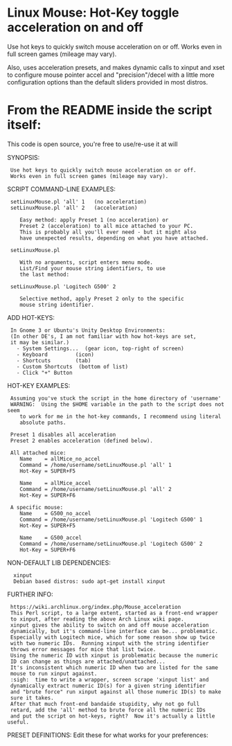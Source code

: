 # Linux Mouse: Hot-Key toggle acceleration on and off

Use hot keys to quickly switch mouse acceleration on or off. Works even in full screen games (mileage may vary).

Also, uses acceleration presets, and makes dynamic calls to xinput and xset to configure mouse pointer accel and "precision"/decel with a little more configuration options than the default sliders provided in most distros.

# From the README inside the script itself:


 This code is open source, you're free to use/re-use it at will

  SYNOPSIS:

     Use hot keys to quickly switch mouse acceleration on or off.
     Works even in full screen games (mileage may vary).

  SCRIPT COMMAND-LINE EXAMPLES:

     setLinuxMouse.pl 'all' 1   (no acceleration)
     setLinuxMouse.pl 'all' 2   (acceleration)

        Easy method: apply Preset 1 (no acceleration) or
        Preset 2 (acceleration) to all mice attached to your PC.
        This is probably all you'll ever need - but it might also
        have unexpected results, depending on what you have attached.

     setLinuxMouse.pl

        With no arguments, script enters menu mode.
        List/Find your mouse string identifiers, to use
        the last method:

     setLinuxMouse.pl 'Logitech G500' 2

        Selective method, apply Preset 2 only to the specific
        mouse string identifier.

  ADD HOT-KEYS:

     In Gnome 3 or Ubuntu's Unity Desktop Environments:
     (In other DE's, I am not familiar with how hot-keys are set,
     it may be similar.)
       - System Settings...  (gear icon, top-right of screen)
       - Keyboard         (icon)
       - Shortcuts        (tab)
       - Custom Shortcuts  (bottom of list)
       - Click "+" Button

  HOT-KEY EXAMPLES:

     Assuming you've stuck the script in the home directory of 'username'
     WARNING:  Using the $HOME variable in the path to the script does not seem
        to work for me in the hot-key commands, I recommend using literal
        absolute paths.

     Preset 1 disables all acceleration
     Preset 2 enables acceleration (defined below).

     All attached mice:
        Name    = allMice_no_accel
        Command = /home/username/setLinuxMouse.pl 'all' 1
        Hot-Key = SUPER+F5

        Name    = allMice_accel
        Command = /home/username/setLinuxMouse.pl 'all' 2
        Hot-Key = SUPER+F6

     A specific mouse:
        Name    = G500_no_accel
        Command = /home/username/setLinuxMouse.pl 'Logitech G500' 1
        Hot-Key = SUPER+F5

        Name    = G500_accel
        Command = /home/username/setLinuxMouse.pl 'Logitech G500' 2
        Hot-Key = SUPER+F6

  NON-DEFAULT LIB DEPENDENCIES:

      xinput
      Debian based distros: sudo apt-get install xinput

  FURTHER INFO:

     https://wiki.archlinux.org/index.php/Mouse_acceleration
     This Perl script, to a large extent, started as a front-end wrapper
     to xinput, after reading the above Arch Linux wiki page.
     xinput gives the ability to switch on and off mouse acceleration
     dynamically, but it's command-line interface can be... problematic.
     Especially with Logitech mice, which for some reason show up twice
     with two numeric IDs.  Running xinput with the string identifier
     throws error messages for mice that list twice.
     Using the numeric ID with xinput is problematic because the numeric
     ID can change as things are attached/unattached...
     It's inconsistent which numeric ID when two are listed for the same
     mouse to run xinput against.
     :sigh:  time to write a wrapper, screen scrape 'xinput list' and
     dynamically extract numeric ID(s) for a given string identifier
     and "brute force" run xinput against all those numeric ID(s) to make
     sure it takes.
     After that much front-end bandaide stupidity, why not go full
     retard, add the 'all' method to brute force all the numeric IDs
     and put the script on hot-keys, right?  Now it's actually a little useful.

  PRESET DEFINITIONS:
     Edit these for what works for your preferences:
